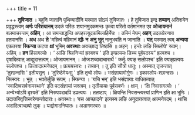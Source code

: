 +++
title = 11

+++
**तुविजात** । बहूनि जातानि पृथिव्यादीनि यस्मात सोऽयं तुविजातः । हे तुविजात इन्द्र **तव्यान्** अतिशयेन प्रवृद्धस्त्वम् **अर्णः** **परिशयानम्** उदकं परितः शयानमुदकमन्तः कृत्वा परितो वर्तमानमत एव **ओजायमानं** बलमाचरन्तम् **अहिम्** । आ समन्ताद्धन्ति अपहरत्युदकमित्यहिर्मेघः । तमिमं मेघम् **अहन्** उदकप्रेरणाय हतवानसि । **अध** अथ **ते** 'महित्वं महिमानं **द्यौः** **न** **अनु** **भूत्** नानुभवति न जानाति । **यत्** यस्मात् त्वम् **अन्यया** एकतरया **स्फिग्या** कट्या **क्षां** भूमिम् **अवस्थाः** अवच्छाद्य तिष्ठसि ॥ अहन् । हन्तेः लङि सिब्लोपे' रूपम्। अहिम् । **हन** हिंसागत्योः । ‘ आङि श्रिहनिभ्यां ह्रस्वश्च ' इति इण्प्रत्ययः डिच्च पूर्वपदस्य” ह्रस्वश्च । वृषादित्वात् आद्युदात्तत्वम्। ओजायमानम् । ओजःशब्दादाचारार्थे ' कर्तुः क्यङ् सलोपश्च' इति क्यङ्प्रत्ययः सलोपश्च । ङित्वादात्मनेपदम् । प्रत्ययस्वरः । तव्यान् । तु इति सौत्रो धातुः । अस्मात् तृजन्तात् ‘तुश्छन्दसि ' इतीयसुन् । ‘तुरिष्ठेमेयःसु ' इति तृचो लोपः । भसंज्ञायामोर्गुणः । इकारलोप-श्छान्दसः । नित्स्वरः । भूत् । भवतेर्लुङि रूपम् । स्फिग्या । 'यचि भम्' इति भसंज्ञायाः बाधितत्वात् 'स्वादिष्वसर्वनामस्थाने' इति पदसंज्ञायां जश्त्वम् । तृतीयायाः पूर्वसवर्णः । क्षाम् । ‘क्षि निवासगत्योः । ‘ अन्येभ्योऽपि दृश्यते' इति निरुपपदादपि डप्रत्ययः । ततष्टाप् । क्षियन्ति निवसन्त्यस्यां प्राणिन इति क्षा भूमिः । उदात्तनिवृत्तिस्वरेणान्तोदात्तः। अवस्थाः। ‘वस आच्छादने' इत्यस्य लङि अनुदात्तत्वात् आत्मनेपदम् । थासि अदादित्वाच्छपो लुक् । यद्योगादनिघातः । अडागमस्वरः ॥